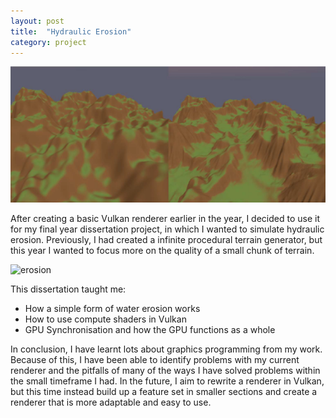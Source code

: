```yaml
---
layout: post
title:  "Hydraulic Erosion"
category: project
---
```


![results](/assets/images/dissertation/results.png)

After creating a basic Vulkan renderer earlier in the year, I decided to use it for my final year dissertation project, in which I wanted to simulate hydraulic erosion. Previously, I had created a infinite procedural terrain generator, but this year I wanted to focus more on the quality of a small chunk of terrain.

![erosion](/assets/images/dissertation/terrainErosion.gif)

This dissertation taught me:
- How a simple form of water erosion works
- How to use compute shaders in Vulkan
- GPU Synchronisation and how the GPU functions as a whole

In conclusion, I have learnt lots about graphics programming from my work. Because of this, I have been able to identify problems with my current renderer and the pitfalls of many of the ways I have solved problems within the small timeframe I had. In the future, I aim to rewrite a renderer in Vulkan, but this time instead build up a feature set in smaller sections and create a renderer that is more adaptable and easy to use.






